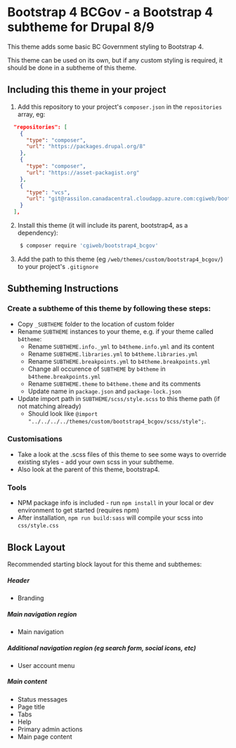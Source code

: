 # Bootstrap 4 BCGov - a Bootstrap 4 subtheme for Drupal 8/9

This theme adds some basic BC Government styling to Bootstrap 4.

This theme can be used on its own, but if any custom styling is required, it should be done in a subtheme of this theme.

## Including this theme in your project

1. Add this repository to your project's `composer.json` in the `repositories` array, eg:

```json
  "repositories": [
    {
      "type": "composer",
      "url": "https://packages.drupal.org/8"
    },
    {
      "type": "composer",
      "url": "https://asset-packagist.org"
    },
    {
      "type": "vcs",
      "url": "git@rassilon.canadacentral.cloudapp.azure.com:cgiweb/bootstrap4_bcgov.git"
    }
  ],
```

2. Install this theme (it will include its parent, bootstrap4, as a dependency):

```bash
    $ composer require 'cgiweb/bootstrap4_bcgov'
```

3. Add the path to this theme (eg `/web/themes/custom/bootstrap4_bcgov/`) to your project's `.gitignore`

## Subtheming Instructions

### Create a subtheme of this theme by following these steps:

* Copy `_SUBTHEME` folder to the location of custom folder
* Rename `SUBTHEME` instances to your theme, e.g.  if your theme called `b4theme`:
  * Rename `SUBTHEME.info._yml` to `b4theme.info.yml` and its content
  * Rename `SUBTHEME.libraries.yml` to `b4theme.libraries.yml`
  * Rename `SUBTHEME.breakpoints.yml` to `b4theme.breakpoints.yml`
  * Change all occurence of `SUBTHEME` by `b4theme` in `b4theme.breakpoints.yml`
  * Rename `SUBTHEME.theme` to `b4theme.theme` and its comments
  * Update name in `package.json` and `package-lock.json`
* Update import path in `SUBTHEME/scss/style.scss` to this theme path (if not matching already)
  * Should look like `@import "../../../../themes/custom/bootstrap4_bcgov/scss/style";`.

### Customisations

* Take a look at the .scss files of this theme to see some ways to override existing styles - add your own scss in your subtheme.
* Also look at the parent of this theme, bootstrap4.

### Tools

* NPM package info is included - run `npm install` in your local or dev environment to get started (requires npm)
* After installation, `npm run build:sass` will compile your scss into `css/style.css`

## Block Layout

Recommended starting block layout for this theme and subthemes:

##### Header
* Branding
##### Main navigation region
* Main navigation
##### Additional navigation region (eg search form, social icons, etc) 
* User account menu
##### Main content
* Status messages
* Page title
* Tabs
* Help
* Primary admin actions
* Main page content